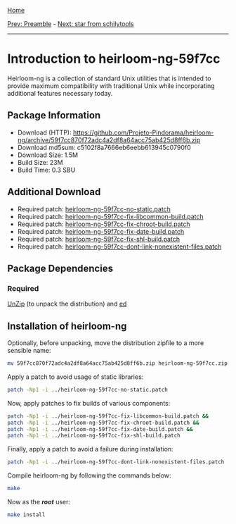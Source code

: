 [Home](../)

[Prev: Preamble](./1-preamble.md) - [Next: star from schilytools](./3-star.md)

***

# Introduction to heirloom-ng-59f7cc
Heirloom-ng is a collection of standard Unix utilities that is intended to provide maximum compatibility
with traditional Unix while incorporating additional features necessary today.

## Package Information
- Download (HTTP): https://github.com/Projeto-Pindorama/heirloom-ng/archive/59f7cc870f72adc4a2df8a64acc75ab425d8ff6b.zip
- Download md5sum: c5102f8a7666eb6eebb613945c0790f0
- Download Size: 1.5M
- Build Size: 23M
- Build Time: 0.3 SBU

## Additional Download
- Required patch: [heirloom-ng-59f7cc-no-static.patch](./patches/heirloom-ng/heirloom-ng-59f7cc-no-static.patch)
- Required patch: [heirloom-ng-59f7cc-fix-libcommon-build.patch](./patches/heirloom-ng/heirloom-ng-59f7cc-fix-libcommon-build.patch)
- Required patch: [heirloom-ng-59f7cc-fix-chroot-build.patch](./patches/heirloom-ng/heirloom-ng-59f7cc-fix-chroot-build.patch)
- Required patch: [heirloom-ng-59f7cc-fix-date-build.patch](./patches/heirloom-ng/heirloom-ng-59f7cc-fix-date-build.patch)
- Required patch: [heirloom-ng-59f7cc-fix-shl-build.patch](./patches/heirloom-ng/heirloom-ng-59f7cc-fix-shl-build.patch)
- Required patch: [heirloom-ng-59f7cc-dont-link-nonexistent-files.patch](./patches/heirloom-ng/heirloom-ng-59f7cc-dont-link-nonexistent-files.patch)

## Package Dependencies
### Required
  [UnZip](https://www.linuxfromscratch.org/blfs/view/svn/general/unzip.html) (to unpack the distribution) and
  [ed](https://www.linuxfromscratch.org/blfs/view/svn/postlfs/ed.html)

## Installation of heirloom-ng
Optionally, before unpacking, move the distribution zipfile to a more sensible name:
```Bash
mv 59f7cc870f72adc4a2df8a64acc75ab425d8ff6b.zip heirloom-ng-59f7cc.zip
```

Apply a patch to avoid usage of static libraries:
```Bash
patch -Np1 -i ../heirloom-ng-59f7cc-no-static.patch
```

Now, apply patches to fix builds of various components:
```Bash
patch -Np1 -i ../heirloom-ng-59f7cc-fix-libcommon-build.patch &&
patch -Np1 -i ../heirloom-ng-59f7cc-fix-chroot-build.patch &&
patch -Np1 -i ../heirloom-ng-59f7cc-fix-date-build.patch &&
patch -Np1 -i ../heirloom-ng-59f7cc-fix-shl-build.patch
```

Finally, apply a patch to avoid a failure during installation:
```Bash
patch -Np1 -i ../heirloom-ng-59f7cc-dont-link-nonexistent-files.patch
```

Compile heirloom-ng by following the commands below:
```Bash
make
```

Now as the ***root*** user:
```Bash
make install
```
